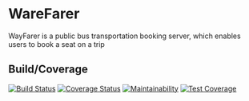 # WareFarer
WayFarer is a public bus transportation booking server, which enables users to book a seat on a trip
## Build/Coverage
[![Build Status](https://travis-ci.com/ushnuel/WareFarer.svg?branch=develop)](https://travis-ci.com/ushnuel/WareFarer) [![Coverage Status](https://coveralls.io/repos/github/ushnuel/WareFarer/badge.svg?branch=develop)](https://coveralls.io/github/ushnuel/WareFarer?branch=develop) [![Maintainability](https://api.codeclimate.com/v1/badges/e242d869057795617952/maintainability)](https://codeclimate.com/github/ushnuel/WareFarer/maintainability) [![Test Coverage](https://api.codeclimate.com/v1/badges/e242d869057795617952/test_coverage)](https://codeclimate.com/github/ushnuel/WareFarer/test_coverage)

